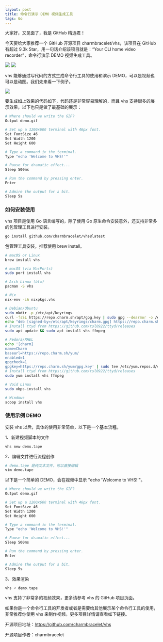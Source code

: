 ```yaml
---
layout: post
title: 命令行演示 DEMO 视频生成工具
tags: Go
---
```


大家好，又见面了，我是 GitHub 精选君！

今天要给大家推荐一个 GitHub 开源项目 charmbracelet/vhs，该项目在 GitHub 有超过 9.3k Star，用一句话介绍该项目就是：“Your CLI home video recorder”，命令行演示 DEMO 视频生成工具。

![](https://user-images.githubusercontent.com/42545625/198402537-12ca2f6c-0779-4eb8-a67c-8db9cb3df13c.png#gh-dark-mode-only)
![](https://stuff.charm.sh/vhs/examples/neofetch_3.gif)

vhs 能够通过写代码的方式生成命令行工具的使用和演示 DEMO，可以是视频也可以是动图。我们先来看一下例子。

![](https://stuff.charm.sh/vhs/examples/demo.gif)

要生成如上效果的代码如下，代码还是非常容易理解的，而且 vhs 支持很多的展示效果，以下也只是做了最基础的展示：

```bash
# Where should we write the GIF?
Output demo.gif

# Set up a 1200x600 terminal with 46px font.
Set FontSize 46
Set Width 1200
Set Height 600

# Type a command in the terminal.
Type "echo 'Welcome to VHS!'"

# Pause for dramatic effect...
Sleep 500ms

# Run the command by pressing enter.
Enter

# Admire the output for a bit.
Sleep 5s
```


### 如何安装使用

vhs 项目是使用 Go 语言编写的，除了使用 Go 原生命令安装意外，还支持非常多的包管理工具进行安装。

```bash
go install github.com/charmbracelet/vhs@latest
```

包管理工具安装，推荐使用 brew install。

```bash
# macOS or Linux
brew install vhs

# macOS (via MacPorts)
sudo port install vhs

# Arch Linux (btw)
pacman -S vhs

# Nix
nix-env -iA nixpkgs.vhs

# Debian/Ubuntu
sudo mkdir -p /etc/apt/keyrings
curl -fsSL https://repo.charm.sh/apt/gpg.key | sudo gpg --dearmor -o /etc/apt/keyrings/charm.gpg
echo "deb [signed-by=/etc/apt/keyrings/charm.gpg] https://repo.charm.sh/apt/ * *" | sudo tee /etc/apt/sources.list.d/charm.list
# Install ttyd from https://github.com/tsl0922/ttyd/releases
sudo apt update && sudo apt install vhs ffmpeg

# Fedora/RHEL
echo '[charm]
name=Charm
baseurl=https://repo.charm.sh/yum/
enabled=1
gpgcheck=1
gpgkey=https://repo.charm.sh/yum/gpg.key' | sudo tee /etc/yum.repos.d/charm.repo
# Install ttyd from https://github.com/tsl0922/ttyd/releases
sudo yum install vhs ffmpeg

# Void Linux
sudo xbps-install vhs

# Windows
scoop install vhs
```


### 使用示例 DEMO

安装 vhs 以后，具体的使用非常简单，以下是一个基本流程。

1、新建视频脚本的文件

```bash
vhs new demo.tape
```

2、编辑文件进行流程创作

```bash
# demo.tape 是纯文本文件，可以直接编辑
vim demo.tape
```

以下是一个简单的 DEMO，会在视频中显示 "echo 'Welcome to VHS!'"。

```bash
# Where should we write the GIF?
Output demo.gif

# Set up a 1200x600 terminal with 46px font.
Set FontSize 46
Set Width 1200
Set Height 600

# Type a command in the terminal.
Type "echo 'Welcome to VHS!'"

# Pause for dramatic effect...
Sleep 500ms

# Run the command by pressing enter.
Enter

# Admire the output for a bit.
Sleep 5s
```

3、效果渲染

```bash
vhs < demo.tape
```

vhs 支持了非常多的视频效果，更多请参考 vhs 的 GitHub 项目页面。


如果你是一个命令行工具的开发者或者是需要给其他展示某个命令行工具的使用，非常推荐你使用 vhs 来制作视频。更多项目详情请查看如下链接。

开源项目地址：https://github.com/charmbracelet/vhs  

开源项目作者：charmbracelet

